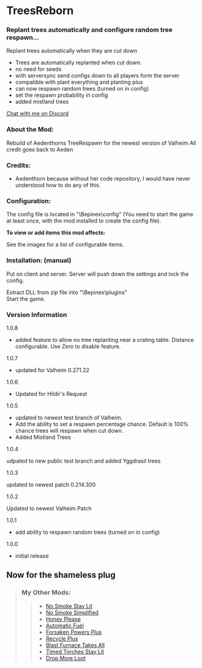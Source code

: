 
# TreesReborn

### Replant trees automatically and configure random tree respawn... 

Replant trees automatically when they are cut down

- Trees are automatically replanted when cut down.
- no need for seeds
- with serversync send configs down to all players form the server
- compatible with plant everything and planting plus
- can now respawn random trees (turned on in config)
- set the respawn probability in config
- added mistland trees


 
[Chat with me on Discord](https://discord.com/users/TastyChickenLegs#4818)

### About the Mod:
Rebuild of Aedenthorns TreeRespawn for the newest version of Valheim
All credit goes back to Aeden



### Credits:

- Aedenthorn because without her code repository, I would have never understood how to do any of this.


### Configuration:



The config file is located in "<GameDirectory>\Bepinex\config" (You need to start the game at least once, with the mod installed to create the config file).

<b>To view or add items this mod affects:  </b>

See the images for a list of configurable items.



### Installation: (manual)  
Put on client and server.  Server will push down the settings and lock the config.

Extract DLL from zip file into "<GameDirectory>\Bepinex\plugins"  
Start the game.

### Version Information

1.0.8

- added feature to allow no tree replanting near a crating table.  Distance configurable. Use Zero to disable feature.

1.0.7

- updated for Valheim 0.271.22


1.0.6

- Updated for Hildir's Request


1.0.5

- updated to newest test branch of Valheim.  
- Add the ability to set a respawn percentage chance.  Default is 100% chance trees will respawn when cut down.
- Added Mistland Trees

1.0.4

udpated to new public test branch and added Yggdrasil trees

1.0.3

updated to newest patch 0.214.300


1.0.2

Updated to newest Valheim Patch


1.0.1

- add ability to respawn random trees (turned on in config)


1.0.0

- initial release

##	Now for the shameless plug

> ### My Other Mods:
>>* [No Smoke Stay Lit](https://valheim.thunderstore.io/package/TastyChickenLeg/NoSmokeStayLit/)
>>* [No Smoke Simplified](https://valheim.thunderstore.io/package/TastyChickenLegs/NoSmokeSimplified/)
>>* [Honey Please](https://valheim.thunderstore.io/package/TastyChickenLegs/HoneyPlease/)
>>* [Automatic Fuel](https://valheim.thunderstore.io/package/TastyChickenLeg/AutomaticFuel/)
>>* [Forsaken Powers Plus](https://valheim.thunderstore.io/package/TastyChickenLeg/ForsakenPowersPlus/)
>>* [Recycle Plus](https://valheim.thunderstore.io/package/TastyChickenLeg/RecyclePlus/)
>>* [Blast Furnace Takes All](https://valheim.thunderstore.io/package/TastyChickenLeg/BlastFurnaceTakesAll/)
>>* [Timed Torches Stay Lit](https://valheim.thunderstore.io/package/TastyChickenLeg/TimedTorchesStayLit/)
>>* [Drop More Loot](https://valheim.thunderstore.io/package/TastyChickenLegs/DropMoreLoot/)